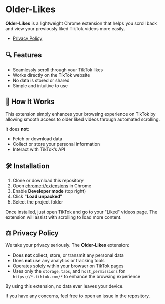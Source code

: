 # Older-Likes

**Older-Likes** is a lightweight Chrome extension that helps you scroll back and view your previously liked TikTok videos more easily.
- [Privacy Policy](#privacy-policy)

## 🔍 Features

- Seamlessly scroll through your TikTok likes
- Works directly on the TikTok website
- No data is stored or shared
- Simple and intuitive to use

## 🚀 How It Works

This extension simply enhances your browsing experience on TikTok by allowing smooth access to older liked videos through automated scrolling.

It does **not**:
- Fetch or download data
- Collect or store your personal information
- Interact with TikTok’s API

## 🛠 Installation

1. Clone or download this repository
2. Open [chrome://extensions](chrome://extensions) in Chrome
3. Enable **Developer mode** (top right)
4. Click **"Load unpacked"**
5. Select the project folder

Once installed, just open TikTok and go to your "Liked" videos page. The extension will assist with scrolling to load more content.

## ⚖️ Privacy Policy

We take your privacy seriously. The **Older-Likes** extension:

- Does **not** collect, store, or transmit any personal data
- Does **not** use any analytics or tracking tools
- Operates solely within your browser on TikTok pages
- Uses only the `storage`, `tabs`, and `host_permissions` for `https://*.tiktok.com/*` to enhance the browsing experience

By using this extension, no data ever leaves your device.

If you have any concerns, feel free to open an issue in the repository.
